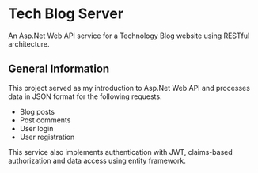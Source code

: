 ﻿# Tech Blog Server

An Asp.Net Web API service for a Technology Blog website using RESTful architecture.

## General Information

This project served as my introduction to Asp.Net Web API and processes data in JSON format for the following requests:

* Blog posts
* Post comments
* User login
* User registration

This service also implements authentication with JWT, claims-based authorization and data access using entity framework.